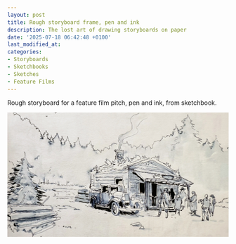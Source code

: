 ```yaml
---
layout: post
title: Rough storyboard frame, pen and ink 
description: The lost art of drawing storyboards on paper
date: '2025-07-18 06:42:48 +0100'
last_modified_at:
categories:
- Storyboards
- Sketchbooks
- Sketches
- Feature Films
---
```


Rough storyboard for a feature film pitch, pen and ink, from sketchbook.

![Flying Blue 01 ](/images/cabin_storyboard_pen_ink.jpg)